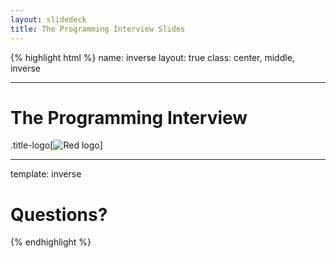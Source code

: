 ```yaml
---
layout: slidedeck
title: The Programming Interview Slides
---
```


{% highlight html %}
name: inverse
layout: true
class: center, middle, inverse

---

# The Programming Interview

.title-logo[![Red logo](/public/img/red-logo-white.svg)]

---

template: inverse

# Questions?

{% endhighlight %}
